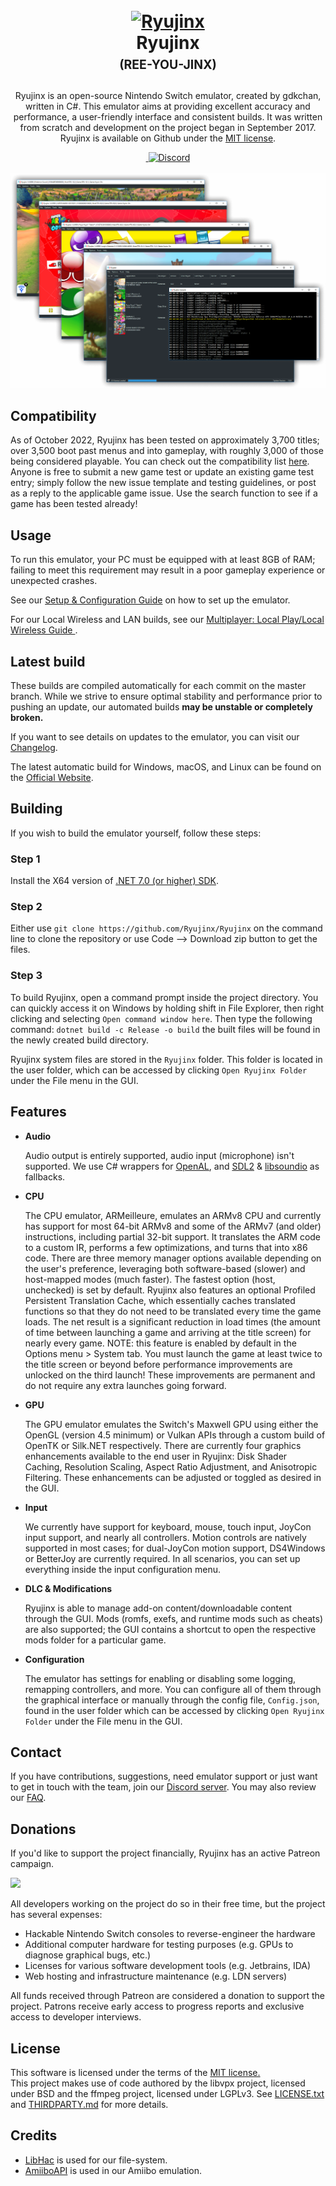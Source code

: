 
<h1 align="center">
  <br>
  <a href="https://ryujinx.org/"><img src="https://i.imgur.com/WcCj6Rt.png" alt="Ryujinx" width="150"></a>
  <br>
  <b>Ryujinx</b>
  <br>
  <sub><sup><b>(REE-YOU-JINX)</b></sup></sub>
  <br>

</h1>

<p align="center">
       Ryujinx is an open-source Nintendo Switch emulator, created by gdkchan, written in C#.
       This emulator aims at providing excellent accuracy and performance, a user-friendly interface and consistent builds.
    It was written from scratch and development on the project began in September 2017. Ryujinx is available on Github under the <a href="https://github.com/Ryujinx/Ryujinx/blob/master/LICENSE.txt" target="_blank">MIT license</a>. <br />

</p>
<p align="center">
    <a href="https://github.com/Ryujinx/Ryujinx/actions/workflows/release.yml">
        <img src="https://github.com/Ryujinx/Ryujinx/actions/workflows/release.yml/badge.svg"
            alt="">
    </a>
    <a href="https://discord.com/invite/VkQYXAZ">
        <img src="https://img.shields.io/discord/410208534861447168?color=5865F2&label=Ryujinx&logo=discord&logoColor=white"
            alt="Discord">
    </a>
    <br>
    <br>
    <img src="https://raw.githubusercontent.com/Ryujinx/Ryujinx-Website/master/public/assets/images/shell.png">
</p>

<h5 align="center">

</h5>

## Compatibility

As of October 2022, Ryujinx has been tested on approximately 3,700 titles; over 3,500 boot past menus and into gameplay, with roughly 3,000 of those being considered playable.
You can check out the compatibility list [here](https://github.com/Ryujinx/Ryujinx-Games-List/issues). Anyone is free to submit a new game test or update an existing game test entry; simply follow the new issue template and testing guidelines, or post as a reply to the applicable game issue. Use the search function to see if a game has been tested already!

## Usage

To run this emulator, your PC must be equipped with at least 8GB of RAM; failing to meet this requirement may result in a poor gameplay experience or unexpected crashes.

See our [Setup & Configuration Guide](https://github.com/Ryujinx/Ryujinx/wiki/Ryujinx-Setup-&-Configuration-Guide) on how to set up the emulator.

For our Local Wireless and LAN builds, see our [Multiplayer: Local Play/Local Wireless Guide
](https://github.com/Ryujinx/Ryujinx/wiki/Multiplayer-(LDN-Local-Wireless)-Guide).

## Latest build

These builds are compiled automatically for each commit on the master branch. While we strive to ensure optimal stability and performance prior to pushing an update, our automated builds **may be unstable or completely broken.**

If you want to see details on updates to the emulator, you can visit our [Changelog](https://github.com/Ryujinx/Ryujinx/wiki/Changelog).

The latest automatic build for Windows, macOS, and Linux can be found on the [Official Website](https://ryujinx.org/download).


## Building

If you wish to build the emulator yourself, follow these steps:

### Step 1
Install the X64 version of [.NET 7.0 (or higher) SDK](https://dotnet.microsoft.com/download/dotnet/7.0).

### Step 2
Either use `git clone https://github.com/Ryujinx/Ryujinx` on the command line to clone the repository or use Code --> Download zip button to get the files.

### Step 3

To build Ryujinx, open a command prompt inside the project directory. You can quickly access it on Windows by holding shift in File Explorer, then right clicking and selecting `Open command window here`. Then type the following command:
`dotnet build -c Release -o build`
the built files will be found in the newly created build directory.

Ryujinx system files are stored in the `Ryujinx` folder. This folder is located in the user folder, which can be accessed by clicking `Open Ryujinx Folder` under the File menu in the GUI.


## Features

 - **Audio**

   Audio output is entirely supported, audio input (microphone) isn't supported. We use C# wrappers for [OpenAL](https://openal-soft.org/), and [SDL2](https://www.libsdl.org/) & [libsoundio](http://libsound.io/) as fallbacks.

- **CPU**

  The CPU emulator, ARMeilleure, emulates an ARMv8 CPU and currently has support for most 64-bit ARMv8 and some of the ARMv7 (and older) instructions, including partial 32-bit support. It translates the ARM code to a custom IR, performs a few optimizations, and turns that into x86 code.
  There are three memory manager options available depending on the user's preference, leveraging both software-based (slower) and host-mapped modes (much faster). The fastest option (host, unchecked) is set by default.
  Ryujinx also features an optional Profiled Persistent Translation Cache, which essentially caches translated functions so that they do not need to be translated every time the game loads. The net result is a significant reduction in load times (the amount of time between launching a game and arriving at the title screen) for nearly every game. NOTE: this feature is enabled by default in the Options menu > System tab. You must launch the game at least twice to the title screen or beyond before performance improvements are unlocked on the third launch! These improvements are permanent and do not require any extra launches going forward.

- **GPU**

  The GPU emulator emulates the Switch's Maxwell GPU using either the OpenGL (version 4.5 minimum) or Vulkan APIs through a custom build of OpenTK or Silk.NET respectively. There are currently four graphics enhancements available to the end user in Ryujinx: Disk Shader Caching, Resolution Scaling, Aspect Ratio Adjustment, and Anisotropic Filtering. These enhancements can be adjusted or toggled as desired in the GUI.

- **Input**

   We currently have support for keyboard, mouse, touch input, JoyCon input support, and nearly all controllers. Motion controls are natively supported in most cases; for dual-JoyCon motion support, DS4Windows or BetterJoy are currently required.
   In all scenarios, you can set up everything inside the input configuration menu.

- **DLC & Modifications**

   Ryujinx is able to manage add-on content/downloadable content through the GUI. Mods (romfs, exefs, and runtime mods such as cheats) are also supported; the GUI contains a shortcut to open the respective mods folder for a particular game.

- **Configuration**

   The emulator has settings for enabling or disabling some logging, remapping controllers, and more. You can configure all of them through the graphical interface or manually through the config file, `Config.json`, found in the user folder which can be accessed by clicking `Open Ryujinx Folder` under the File menu in the GUI.


## Contact

If you have contributions, suggestions, need emulator support or just want to get in touch with the team, join our [Discord server](https://discord.com/invite/Ryujinx). You may also review our [FAQ](https://github.com/Ryujinx/Ryujinx/wiki/Frequently-Asked-Questions).

## Donations

If you'd like to support the project financially, Ryujinx has an active Patreon campaign.

<a href="https://www.patreon.com/ryujinx">
    <img src="https://images.squarespace-cdn.com/content/v1/560c1d39e4b0b4fae0c9cf2a/1567548955044-WVD994WZP76EWF15T0L3/Patreon+Button.png?format=500w" width="150">
</a>

All developers working on the project do so in their free time, but the project has several expenses:
* Hackable Nintendo Switch consoles to reverse-engineer the hardware
* Additional computer hardware for testing purposes (e.g. GPUs to diagnose graphical bugs, etc.)
* Licenses for various software development tools (e.g. Jetbrains, IDA)
* Web hosting and infrastructure maintenance (e.g. LDN servers)

All funds received through Patreon are considered a donation to support the project. Patrons receive early access to progress reports and exclusive access to developer interviews.

## License

This software is licensed under the terms of the <a href="https://github.com/Ryujinx/Ryujinx/blob/master/LICENSE.txt" target="_blank">MIT license.</a></i><br />
This project makes use of code authored by the libvpx project, licensed under BSD and the ffmpeg project, licensed under LGPLv3.
See [LICENSE.txt](LICENSE.txt) and [THIRDPARTY.md](distribution/legal/THIRDPARTY.md) for more details.
## Credits

- [LibHac](https://github.com/Thealexbarney/LibHac) is used for our file-system.
- [AmiiboAPI](https://www.amiiboapi.com) is used in our Amiibo emulation.
